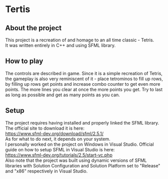 # Tertis
## About the project
This project is a recreation of and homage to an all time classic - Tetris.<br>
It was written entirely in C++ and using SFML library.

## How to play
The controls are described in game.
Since it is a simple recreation of Tetris, the gameplay is also very reminiscent of it - place tetrominos to fill up rows, by filling up rows get points and increase combo counter to get even more points.
The more lines you clear at once the more points you get. Try to last as long as possible and get as many points as you can.

## Setup
The project requires having installed and properly linked the SFML library.<br>
The official site to download it is here: <br>https://www.sfml-dev.org/download/sfml/2.5.1/<br>
As for what to do next, it depends on your system.<br>
I personally worked on the project on Windows in Visual Studio.
Official guide on how to setup SFML in Visual Studio is here: <br>https://www.sfml-dev.org/tutorials/2.5/start-vc.php<br>
Also note that the project was built using dynamic versions of SFML libraries with Solution Configuration and Solution Platform set to "Release" and "x86" respectively in Visual Studio.
